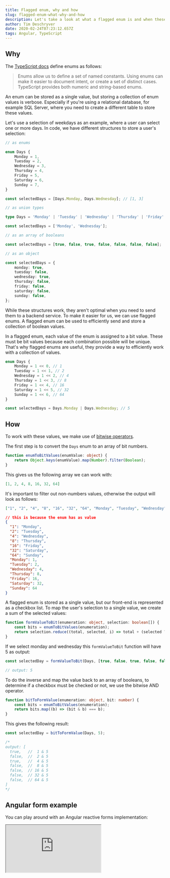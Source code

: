 ```yaml
---
title: Flagged enum, why and how
slug: flagged-enum-what-why-and-how
description: Let's take a look at what a flagged enum is and when these can be handy
author: Tim Deschryver
date: 2020-02-24T07:23:12.657Z
tags: Angular, TypeScript
---
```


## Why

The [TypeScript docs](https://www.typescriptlang.org/docs/handbook/enums.html) define enums as follows:

> Enums allow us to define a set of named constants. Using enums can make it easier to document intent, or create a set of distinct cases. TypeScript provides both numeric and string-based enums.

An enum can be stored as a single value, but storing a collection of enum values is verbose.
Especially if you're using a relational database, for example SQL Server, where you need to create a different table to store these values.

Let's use a selection of weekdays as an example, where a user can select one or more days.
In code, we have different structures to store a user's selection:

```ts
// as enums

enum Days {
	Monday = 1,
	Tuesday = 2,
	Wednesday = 3,
	Thursday = 4,
	Friday = 5,
	Saturday = 6,
	Sunday = 7,
}

const selectedDays = [Days.Monday, Days.Wednesday]; // [1, 3]

// as union types

type Days = 'Monday' | 'Tuesday' | 'Wednesday' | 'Thursday' | 'Friday' | 'Saturday' | 'Sunday';

const selectedDays = ['Monday', 'Wednesday'];

// as an array of booleans

const selectedDays = [true, false, true, false, false, false, false];

// as an object

const selectedDays = {
	monday: true,
	tuesday: false,
	wednesday: true,
	thursday: false,
	friday: false,
	saturday: false,
	sunday: false,
};
```

While these structures work, they aren't optimal when you need to send them to a backend service.
To make it easier for us, we can use flagged enums.
A flagged enum can be used to efficiently send and store a collection of boolean values.

In a flagged enum, each value of the enum is assigned to a bit value.
These must be bit values because each combination possible will be unique.
That's why flagged enums are useful, they provide a way to efficiently work with a collection of values.

```ts
enum Days {
	Monday = 1 << 0, // 1
	Tuesday = 1 << 1, // 2
	Wednesday = 1 << 2, // 4
	Thursday = 1 << 3, // 8
	Friday = 1 << 4, // 16
	Saturday = 1 << 5, // 32
	Sunday = 1 << 6, // 64
}

const selectedDays = Days.Monday | Days.Wednesday; // 5
```

## How

To work with these values, we make use of [bitwise operators](https://developer.mozilla.org/en-US/docs/Web/JavaScript/Reference/Operators/Bitwise_Operators).

The first step is to convert the `Days` enum to an array of bit numbers.

```ts
function enumToBitValues(enumValue: object) {
	return Object.keys(enumValue).map(Number).filter(Boolean);
}
```

This gives us the following array we can work with:

```json
[1, 2, 4, 8, 16, 32, 64]
```

It's important to filter out non-numbers values, otherwise the output will look as follows:

```json
["1", "2", "4", "8", "16", "32", "64", "Monday", "Tuesday", "Wednesday", "Thursday", "Friday", "Saturday", "Sunday"]

// this is because the enum has as value
{
  "1": "Monday",
  "2": "Tuesday",
  "4": "Wednesday",
  "8": "Thursday",
  "16": "Friday",
  "32": "Saturday",
  "64": "Sunday",
  "Monday": 1,
  "Tuesday": 2,
  "Wednesday": 4,
  "Thursday": 8,
  "Friday": 16,
  "Saturday": 32,
  "Sunday": 64
}
```

A flagged enum is stored as a single value, but our front-end is represented as a checkbox list.
To map the user's selection to a single value, we create a sum of the selected values:

```ts
function formValueToBit(enumeration: object, selection: boolean[]) {
	const bits = enumToBitValues(enumeration);
	return selection.reduce((total, selected, i) => total + (selected ? bits[i] : 0), 0);
}
```

If we select monday and wednesday this `formValueToBit` function will have 5 as output:

```ts
const selectedDay = formValueToBit(Days, [true, false, true, false, false, false, false]);

// output: 5
```

To do the inverse and map the value back to an array of booleans, to determine if a checkbox must be checked or not, we use the bitwise AND operator.

```ts
function bitToFormValue(enumeration: object, bit: number) {
	const bits = enumToBitValues(enumeration);
	return bits.map((b) => (bit & b) === b);
}
```

This gives the following result:

```ts
const selectedDay = bitToFormValue(Days, 5);

/*
output: [
  true,   //  1 & 5
  false,  //  2 & 5
  true,   //  4 & 5
  false,  //  8 & 5
  false,  // 16 & 5
  false,  // 32 & 5
  false,  // 64 & 5
]
*/
```

## Angular form example

You can play around with an Angular reactive forms implementation:

<iframe src="https://stackblitz.com/edit/angular-enum-bits?ctl=1&embed=1&file=src/app/app.component.ts" title="enum-bits" loading="lazy"></iframe>
